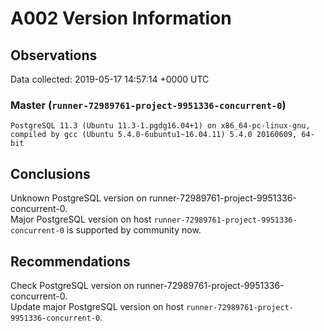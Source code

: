 # A002 Version Information #

## Observations ##
Data collected: 2019-05-17 14:57:14 +0000 UTC  



### Master (`runner-72989761-project-9951336-concurrent-0`) ###

```
PostgreSQL 11.3 (Ubuntu 11.3-1.pgdg16.04+1) on x86_64-pc-linux-gnu, compiled by gcc (Ubuntu 5.4.0-6ubuntu1~16.04.11) 5.4.0 20160609, 64-bit
```






## Conclusions ##
Unknown PostgreSQL version on runner-72989761-project-9951336-concurrent-0.  
Major PostgreSQL version on host `runner-72989761-project-9951336-concurrent-0` is supported by community now.  



## Recommendations ##
Check PostgreSQL version on runner-72989761-project-9951336-concurrent-0.  
Update major PostgreSQL version on host `runner-72989761-project-9951336-concurrent-0`.  



